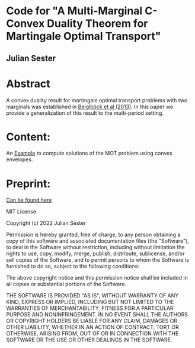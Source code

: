 # Code for "A Multi-Marginal C-Convex Duality Theorem for Martingale Optimal Transport"

## Julian Sester

# Abstract

A convex duality result for martingale optimal transport problems with two marginals was established in [Beiglböck et al (2013)](https://link.springer.com/article/10.1007/s00780-013-0205-8). In this paper we provide a generalization of this result to the multi-period setting.

# Content:

An [Example](https://github.com/juliansester/C-Convex/blob/main/C-Convex-Example.ipynb) to compute solutions of the MOT problem using convex envelopes.

# Preprint:

[Can be found here ](https://arxiv.org/abs/2305.03344)



MIT License

Copyright (c) 2022 Julian Sester

Permission is hereby granted, free of charge, to any person obtaining a copy of this software and associated documentation files (the "Software"), to deal in the Software without restriction, including without limitation the rights to use, copy, modify, merge, publish, distribute, sublicense, and/or sell copies of the Software, and to permit persons to whom the Software is furnished to do so, subject to the following conditions:

The above copyright notice and this permission notice shall be included in all copies or substantial portions of the Software.

THE SOFTWARE IS PROVIDED "AS IS", WITHOUT WARRANTY OF ANY KIND, EXPRESS OR IMPLIED, INCLUDING BUT NOT LIMITED TO THE WARRANTIES OF MERCHANTABILITY, FITNESS FOR A PARTICULAR PURPOSE AND NONINFRINGEMENT. IN NO EVENT SHALL THE AUTHORS OR COPYRIGHT HOLDERS BE LIABLE FOR ANY CLAIM, DAMAGES OR OTHER LIABILITY, WHETHER IN AN ACTION OF CONTRACT, TORT OR OTHERWISE, ARISING FROM, OUT OF OR IN CONNECTION WITH THE SOFTWARE OR THE USE OR OTHER DEALINGS IN THE SOFTWARE.
